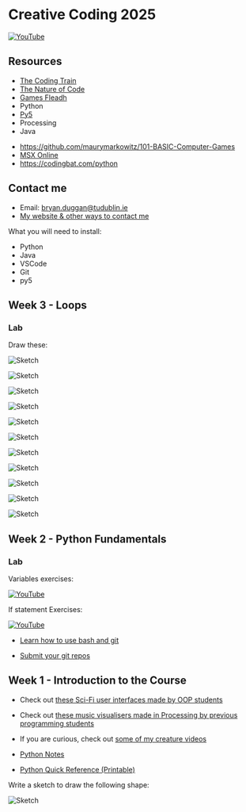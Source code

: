 # Creative Coding 2025

[![YouTube](http://img.youtube.com/vi/xF7VrXZqLko/0.jpg)](https://www.youtube.com/watch?v=xF7VrXZqLko)


Resources
---------
* [The Coding Train](https://www.youtube.com/channel/UCvjgXvBlbQiydffZU7m1_aw)
* [The Nature of Code](http://natureofcode.com/)
* [Games Fleadh](http://www.gamesfleadh.ie/)
* Python
* [Py5](https://py5coding.org/)
* Processing
* Java
- https://github.com/maurymarkowitz/101-BASIC-Computer-Games
- [MSX Online](https://webmsx.org/)
- https://codingbat.com/python

## Contact me
* Email: bryan.duggan@tudublin.ie
* [My website & other ways to contact me](http://bryanduggan.org)


What you will need to install:

- Python
- Java
- VSCode
- Git
- py5

## Week 3 - Loops

### Lab

Draw these:


![Sketch](images/p31.png)


![Sketch](images/p35.png)


![Sketch](images/p36.png)


![Sketch](images/p34.png)


![Sketch](images/p33.png)


![Sketch](images/p32.png)

![Sketch](images/p27.png)

![Sketch](images/p29.png)

![Sketch](images/p27.png)

![Sketch](images/p23.png)

![Sketch](images/p10.png)

## Week 2 - Python Fundamentals

### Lab

Variables exercises:

[![YouTube](http://img.youtube.com/vi/kPOFqXsLLeo/0.jpg)](https://www.youtube.com/watch?v=kPOFqXsLLeo)

If statement Exercises:

[![YouTube](http://img.youtube.com/vi/18kMOeygmHA/0.jpg)](https://www.youtube.com/watch?v=18kMOeygmHA)

- [Learn how to use bash and git](https://github.com/skooter500/csresources/blob/main/gitlab.md)

- [Submit your git repos](https://forms.office.com/Pages/ResponsePage.aspx?id=yxdjdkjpX06M7Nq8ji_V2ou3qmFXqEdGlmiD1Myl3gNUQjhSVU9PUExTV05UNlFNV0JHSjVQMjZFUy4u)

## Week 1 - Introduction to the Course
- Check out [these Sci-Fi user interfaces made by OOP students](https://www.youtube.com/playlist?list=PL1n0B6z4e_E5RZYrubD2pcxq0qzGy-3vr)
- Check out [these music visualisers made in Processing by previous programming students](https://www.youtube.com/watch?v=NGQbYEESZEg&list=PL1n0B6z4e_E7I2bIWWpH8NAa6kPx95sw5)
- If you are curious, check out [some of my creature videos](https://www.youtube.com/watch?v=cW8s5i9dmqA&list=PL1n0B6z4e_E6jErrS0ScSCaVrN7KV729x)

- [Python Notes](week1/python_complete_presentation.pdf)
- [Python Quick Reference (Printable)](week1/python_quick_ref.html)

Write a sketch to draw the following shape:

![Sketch](images/p1.2.png)